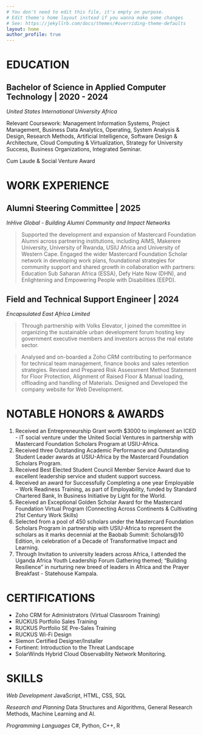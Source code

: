 ```yaml
---
# You don't need to edit this file, it's empty on purpose.
# Edit theme's home layout instead if you wanna make some changes
# See: https://jekyllrb.com/docs/themes/#overriding-theme-defaults
layout: home
author_profile: true
---
```


# **EDUCATION**
## Bachelor of Science in Applied Computer Technology | 2020 - 2024 
*United States International University Africa*

Relevant Coursework: Management Information Systems, Project Management, Business Data Analytics, Operating, System Analysis & Design, Research Methods, Artificial Intelligence, Software Design & Architecture, Cloud Computing & Virtualization, Strategy for University Success, Business Organizations, Integrated Seminar.

Cum Laude & Social Venture Award


# **WORK EXPERIENCE**
## Alumni Steering Committee | 2025
*InHive Global - Building Alumni Community and Impact Networks*
> Supported the development and expansion of Mastercard Foundation Alumni across
 partnering institutions, including AIMS, Makerere University, University of Rwanda, USIU
Africa and University of Western Cape.
> Engaged the wider Mastercard Foundation Scholar network in developing work plans,
 foundational strategies for community support and shared growth in collaboration with
 partners: Education Sub Saharan Africa (ESSA), Defy Hate Now (DHN), and Enlightening
 and Empowering People with Disabilities (EEPD).

## Field and Technical Support Engineer | 2024 
*Encapsulated East Africa Limited*
> Through partnership with Volks Elevator, I joined the committee in organizing the sustainable
 urban development forum hosting key government executive members and investors across
 the real estate sector.

> Analysed and on-boarded a Zoho CRM contributing to performance for technical team
 management, finance books and sales retention strategies.
> Revised and Prepared Risk Assessment Method Statement for Floor Protection, Alignment of
 Raised Floor & Manual loading, offloading and handling of Materials.
> Designed and Developed the company website for Web Development.

# **NOTABLE HONORS & AWARDS**
1. Received an Entrepreneurship Grant worth $3000 to implement an ICED - iT social venture under the United Social Ventures in partnership with Mastercard Foundation Scholars Program at USIU-Africa.
2. Received three Outstanding Academic Performance and Outstanding Student Leader awards at USIU-Africa by the Mastercard Foundation Scholars Program.
3. Received Best Elected Student Council Member Service Award due to excellent leadership service and student support success.
4. Received an award for Successfully Completing a one year Employable – Work Readiness Training, as part of Employability, funded by Standard Chartered Bank, In Business Initiative by Light for the World.
5. Received an Exceptional Golden Scholar Award for the Mastercard Foundation Virtual Program (Connecting Across Continents & Cultivating 21st Century Work Skills)
6. Selected from a pool of 450 scholars under the Mastercard Foundation Scholars Program in partnership with USIU-Africa to represent the scholars as it marks decennial at the Baobab Summit: Scholars@10 Edition, in celebration of a Decade of Transformative Impact and Learning.
7. Through Invitation to university leaders across Africa, I attended the Uganda Africa Youth Leadership Forum Gathering themed; “Building Resilience” in nurturing new breed of leaders in Africa and the Prayer Breakfast - Statehouse Kampala.

# **CERTIFICATIONS**
- Zoho CRM for Administrators (Virtual Classroom Training) 
- RUCKUS Portfolio Sales Training
- RUCKUS Portfolio SE Pre-Sales Training
- RUCKUS Wi-Fi Design
- Siemon Certified Designer/Installer
- Fortinent: Introduction to the Threat Landscape
- SolarWinds Hybrid Cloud Observability Network Monitoring.

# **SKILLS**
*Web Development*
JavaScript, HTML, CSS, SQL

*Research and Planning*
Data Structures and Algorithms, General Research Methods, Machine Learning and AI.

*Programming Languages*
C#, Python, C++, R 



